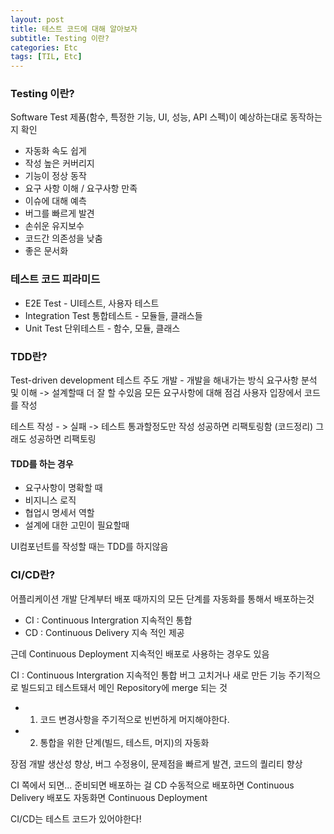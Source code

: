 ```yaml
---
layout: post
title: 테스트 코드에 대해 알아보자
subtitle: Testing 이란?
categories: Etc
tags: [TIL, Etc]
---
```




### Testing 이란?
Software Test
제품(함수, 특정한 기능, UI, 성능, API 스펙)이 예상하는대로 동작하는지 확인

- 자동화 속도 쉽게
- 작성 높은 커버리지
- 기능이 정상 동작
- 요구 사항 이해 / 요구사항 만족
- 이슈에 대해 예측
- 버그를 빠르게 발견
- 손쉬운 유지보수
- 코드간 의존성을 낮춤
- 좋은 문서화

### 테스트 코드 피라미드

- E2E Test - UI테스트, 사용자 테스트
- Integration Test 통합테스트 - 모듈들, 클래스들
- Unit Test 단위테스트 - 함수, 모듈, 클래스

### TDD란?

Test-driven development
테스트 주도 개발 - 개발을 해내가는 방식
요구사항 분석 및 이해 -> 설계할때 더 잘 할 수있음
모든 요구사항에 대해 점검
사용자 입장에서 코드를 작성

테스트 작성 - > 실패 -> 테스트 통과할정도만 작성
성공하면
리팩토링함 (코드정리)
그래도 성공하면 리팩토링

#### TDD를 하는 경우

- 요구사항이 명확할 때
- 비지니스 로직
- 협업시 명세서 역할
- 설계에 대한 고민이 필요할때

UI컴포넌트를 작성할 때는 TDD를 하지않음

### CI/CD란?
어플리케이션 개발 단계부터 배포 때까지의 모든 단계를 자동화를 통해서 배포하는것

- CI : Continuous Intergration 지속적인 통합
- CD : Continuous Delivery 지속 적인 제공

근데 Continuous Deployment 지속적인 배포로 사용하는 경우도 있음

CI : Continuous Intergration 지속적인 통합
버그 고치거나 새로 만든 기능 주기적으로 빌드되고 테스트돼서 메인 Repository에 merge 되는 것

- 1. 코드 변경사항을 주기적으로 빈번하게 머지해야한다.
- 2. 통합을 위한 단계(빌드, 테스트, 머지)의 자동화

장점 개발 생산성 향상, 버그 수정용이, 문제점을 빠르게 발견, 코드의 퀄리티 향상

CI 쪽에서 되면... 준비되면 배포하는 걸 CD
수동적으로 배포하면 Continuous Delivery 배포도 자동화면 Continuous Deployment 


CI/CD는 테스트 코드가 있어야한다!

